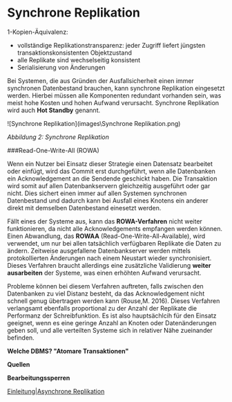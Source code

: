 # Synchrone Replikation

1-Kopien-Äquivalenz: 

- vollständige Replikationstransparenz: jeder Zugriff liefert jüngsten transaktionskonsistenten Objektzustand 
- alle Replikate sind wechselseitig konsistent
- Serialisierung von Änderungen

Bei Systemen, die aus Gründen der Ausfallsicherheit einen immer synchronen Datenbestand brauchen, kann synchrone Replikation eingesetzt werden. Hierbei müssen alle Komponenten redundant vorhanden sein, was meist hohe Kosten und hohen Aufwand verursacht. Synchrone Replikation wird auch **Hot Standby** genannt.

![Synchrone Replikation](images\Synchrone Replikation.png)

*Abbildung 2: Synchrone Replikation*

###Read-One-Write-All (ROWA)

Wenn ein Nutzer bei Einsatz dieser Strategie einen Datensatz bearbeitet oder einfügt, wird das Commit erst durchgeführt, wenn  alle Datenbanken ein Acknowledgement an die Sendende geschickt haben. Die Transaktion wird somit auf allen Datenbankservern gleichzeitig ausgeführt oder gar nicht. Dies sichert einen immer auf allen Systemen synchronen Datenbestand und dadurch kann bei Ausfall eines Knotens ein anderer direkt mit demselben Datenbestand einesetzt werden.

Fällt eines der Systeme aus, kann das **ROWA-Verfahren** nicht weiter funktionieren, da nicht alle Acknowledgements empfangen werden können. Einen Abwandlung, das **ROWAA** (Read-One-Write-All-Available), wird verwendet, um nur bei allen tatsächlich verfügbaren Replikate die Daten zu ändern. Zeitweise ausgefallene Datenbankserver werden mittels protokollierten Änderungen nach einem Neustart wieder synchronisiert. Dieses Verfahren braucht allerdings eine zusätzliche Validierung **weiter ausarbeiten** der Systeme, was einen erhöhten Aufwand verursacht.

Probleme können bei diesem Verfahren auftreten, falls zwischen den Datenbanken zu viel Distanz besteht, da das Acknowledgement nicht schnell genug übertragen werden kann (Rouse,M. 2016). Dieses Verfahren verlangsamt ebenfalls proportional zu der Anzahl der Replikate die Performanz der Schreibfunktion. Es ist also hauptsächlcih für den Einsatz geeignet, wenn es eine geringe Anzahl an Knoten oder Datenänderungen geben soll, und alle verteilten Systeme sich in relativer Nähe zueinander befinden.

**Welche DBMS? "Atomare Transaktionen"**

**Quellen**

**Bearbeitungssperren**

[Einleitung](03_introdction.md)|[Asynchrone Replikation]((05_asynchronous_replication.md))